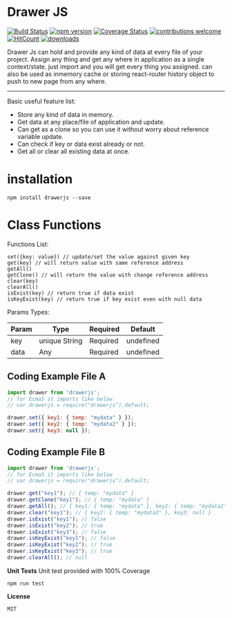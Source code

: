 Drawer JS
===================
[![Build Status](https://travis-ci.org/adeelakram696/drawerjs.svg?branch=master)](https://travis-ci.org/adeelakram696/drawerjs)
[![npm version](https://badge.fury.io/js/drawerjs.svg)](https://badge.fury.io/js/drawerjs)
[![Coverage Status](https://coveralls.io/repos/github/adeelakram696/drawerjs/badge.svg?branch=master)](https://coveralls.io/github/adeelakram696/drawerjs?branch=master)
[![contributions welcome](https://img.shields.io/badge/contributions-welcome-brightgreen.svg?style=flat)](https://github.com/adeelakram696/drawerjs/issues)
[![HitCount](http://hits.dwyl.io/adeelakram696/drawerjs.svg)](http://hits.dwyl.io/adeelakram696/drawerjs)
[![downloads][downloads-image]][downloads-url]

[downloads-image]: https://img.shields.io/npm/dt/drawerjs.svg?style=flat
[downloads-url]: https://npmjs.org/package/drawerjs

Drawer Js can hold and provide any kind of data at every file of your project.
Assign any thing and get any where in application as a single context/state. just import and you will get every thing you assigned. can also be used as inmemory cache or storing react-router history object to push to new page from any where.

----------
Basic useful feature list:

 * Store any kind of data in memory.
 * Get data at any place/file of application and update.
 * Can get as a clone so you can use it without worry about reference variable update.
 * Can check if key or data exist already or not.
 * Get all or clear all existing data at once.

installation
===================

    npm install drawerjs --save

Class Functions
===================
Functions List:

    set({key: value}) // update/set the value against given key
    get(key) // will return value with same reference address
    getAll()
    getClone() // will return the value with change reference address
    clear(key)
    clearAll()
    isExist(key) // return true if data exist
    isKeyExist(key) // return true if key exist even with null data

Params Types:

| Param     | Type | Required   | Default   |
| ------- | ---- | --- | --- |
| key | unique String | Required |  undefined   |
| data | Any | Required |  undefined  |



Coding Example File A
-------------
```javascript
import drawer from 'drawerjs';
// for Ecma5 it imports like below
// var drawerjs = require("drawerjs").default;

drawer.set({ key1: { temp: "mydata" } });
drawer.set({ key2: { temp: "mydata2" } });
drawer.set({ key3: null });


```
Coding Example File B
-------------
```javascript
import drawer from 'drawerjs';
// for Ecma5 it imports like below
// var drawerjs = require("drawerjs").default;

drawer.get("key1"); // { temp: "mydata" }
drawer.getClone("key1"); // { temp: "mydata" }
drawer.getAll(); // { key1: { temp: "mydata" }, key2: { temp: "mydata2" }, key3: null }
drawer.clear("key1"); // { key2: { temp: "mydata2" }, key3: null }
drawer.isExist("key1"); // false
drawer.isExist("key2"); // true
drawer.isExist("key3"); // false
drawer.isKeyExist("key1"); // false
drawer.isKeyExist("key2"); // true
drawer.isKeyExist("key3"); // true
drawer.clearAll(); // null


```
**Unit Tests**
Unit test provided with 100% Coverage

    npm run test

**License**

    MIT
